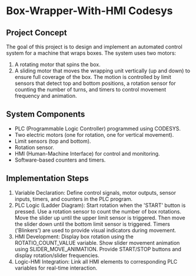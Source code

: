# Box-Wrapper-With-HMI Codesys

## Project Concept
The goal of this project is to design and implement an automated control system for a machine that
wraps boxes. The system uses two motors:
1. A rotating motor that spins the box.
2. A sliding motor that moves the wrapping unit vertically (up and down) to ensure full coverage of
the box.
The motion is controlled by limit sensors that detect top and bottom positions, a rotation sensor for
counting the number of turns, and timers to control movement frequency and animation.

## System Components
- PLC (Programmable Logic Controller) programmed using CODESYS.
- Two electric motors (one for rotation, one for vertical movement).
- Limit sensors (top and bottom).
- Rotation sensor.
- HMI (Human-Machine Interface) for control and monitoring.
- Software-based counters and timers.

## Implementation Steps
1. Variable Declaration:
 Define control signals, motor outputs, sensor inputs, timers, and counters in the PLC program.
2. PLC Logic (Ladder Diagram):
 Start rotation when the 'START' button is pressed.
 Use a rotation sensor to count the number of box rotations.
 Move the slider up until the upper limit sensor is triggered.
 Then move the slider down until the bottom limit sensor is triggered.
 Timers ('Blinkers') are used to provide visual indicators during movement.
3. HMI Development:
 Display box rotation using the ROTATIO_COUNT_VALUE variable.
 Show slider movement animation using SLIDER_MOVE_ANIMATION.
 Provide START/STOP buttons and display rotation/slider frequencies.
4. Logic-HMI Integration:
 Link all HMI elements to corresponding PLC variables for real-time interaction.
